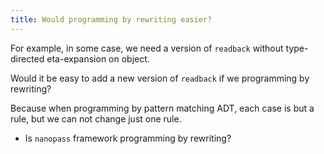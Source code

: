 ```yaml
---
title: Would programming by rewriting easier?
---
```


For example, in some case, we need a version of `readback`
without type-directed eta-expansion on object.

Would it be easy to add a new version of `readback`
if we programming by rewriting?

Because when programming by pattern matching ADT,
each case is but a rule, but we can not change just one rule.

- Is `nanopass` framework programming by rewriting?
